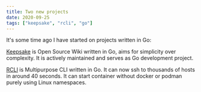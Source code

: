 ```yaml
---
title: Two new projects
date: 2020-09-25
tags: ["keepsake", "rcli", "go"]
---
```


It's some time ago I have started on projects written in Go:

[Keepsake](https://github.com/zerodayz/keepsake) is Open Source Wiki written in Go, aims for simplicity over complexity. It is actively maintained and serves as Go development project.

[RCLI](https://github.com/zerodayz/rcli) is Multipurpose CLI written in Go. It can now ssh to thousands of hosts in around 40 seconds. It can start container without docker or podman purely using Linux namespaces.
